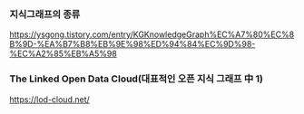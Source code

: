 ### 지식그래프의 종류
https://ysgong.tistory.com/entry/KGKnowledgeGraph%EC%A7%80%EC%8B%9D-%EA%B7%B8%EB%9E%98%ED%94%84%EC%9D%98-%EC%A2%85%EB%A5%98


### The Linked Open Data Cloud(대표적인 오픈 지식 그래프 中 1)
https://lod-cloud.net/
